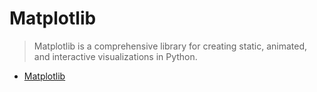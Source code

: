 # Matplotlib

> Matplotlib is a comprehensive library for creating static, animated, and interactive visualizations in Python.

- [Matplotlib](https://matplotlib.org/)

## 